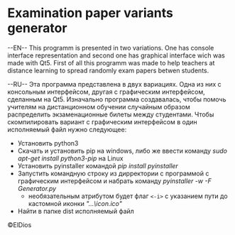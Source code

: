 # Examination paper variants generator

--EN--
This programm is presented in two variations.
One has console interface representation and second one has graphical interface wich was made with Qt5.
First of all this programm was made to help teachers at distance learning to spread randomly exam papers betwen students.


--RU--
Эта программа представлена в двух вариациях.
Одна из них с консольным интерфейсом, другая с графическим интерфейсом, сделанным на Qt5.
Изначально программа создавалась, чтобы помочь учителям на дистанционном обучении случайным образом распределить экзаменационные билеты между студентами.
Чтобы скомпилировать вариант с графическим интерфейсом в один исполняемый файл нужно следующее:
- Установить python3
- Скачать и установить pip на windows, либо же ввести команду _sudo apt-get install python3-pip_ на Linux
- Установить pyinstaller командой _pip install pyinstaller_
- Запустить командную строку из дирректории с программой с графическим интерфейсом и набрать команду _pyinstaller -w -F Generator.py_
  - необязательным атрибутом будет флаг `<-i>` с указанием пути до кастомной иконки _"...\icon.ico"_
- Найти в папке dist исполняемый файл

©ElDios

